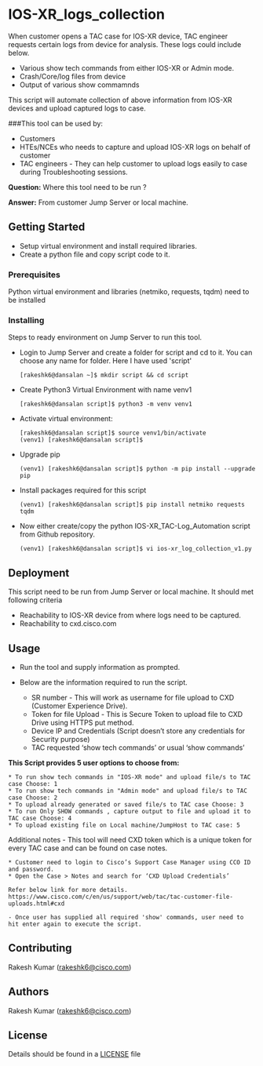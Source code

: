 # IOS-XR_logs_collection

When customer opens a TAC case for IOS-XR device, TAC engineer requests certain logs from device for analysis. These logs could include below.

   - Various show tech commands from either IOS-XR or Admin mode.
   - Crash/Core/log files from device
   - Output of various show commamnds
   
This script will automate collection of above information from IOS-XR devices and upload captured logs to case.

###This tool can be used by:
- Customers
- HTEs/NCEs who needs to capture and upload IOS-XR logs on behalf of customer
- TAC engineers - They can help customer to upload logs easily to case during Troubleshooting sessions.


**Question:** Where this tool need to be run ?

**Answer:**  From customer Jump Server or local machine.
	

## Getting Started

- Setup virtual environment and install required libraries.  	
- Create a python file and copy script code to it.


### Prerequisites

Python virtual environment and libraries (netmiko, requests, tqdm) need to be installed

### Installing

Steps to ready environment on Jump Server to run this tool.

- Login to Jump Server and create a folder for script and cd to it. You can choose any name for folder. Here I have used 'script'
	
	`[rakeshk6@dansalan ~]$ mkdir script && cd script`

- Create Python3 Virtual Environment with name venv1	
	
	`[rakeshk6@dansalan script]$ python3 -m venv venv1`
	
- Activate virtual environment:
	
	```
	[rakeshk6@dansalan script]$ source venv1/bin/activate
  	(venv1) [rakeshk6@dansalan script]$
	```
  	
- Upgrade pip
  	
  	`(venv1) [rakeshk6@dansalan script]$ python -m pip install --upgrade pip`
  	
- Install packages required for this script
  	
  	`(venv1) [rakeshk6@dansalan script]$ pip install netmiko requests tqdm`
  	
- Now either create/copy the python IOS-XR_TAC-Log_Automation script from Github repository.
	
	`(venv1) [rakeshk6@dansalan script]$ vi ios-xr_log_collection_v1.py`
	

## Deployment

This script need to be run from Jump Server or local machine. It should met following criteria
- Reachability to IOS-XR device from where logs need to be captured.
- Reachability to cxd.cisco.com

## Usage

- Run the tool and supply information as prompted.

- Below are the information required to run the script.

	- SR number - This will work as username for file upload to CXD (Customer Experience Drive).
	- Token for file Upload - This is Secure Token to upload file to CXD Drive using HTTPS put method.
	- Device IP and Credentials (Script doesn’t store any credentials for Security purpose)
	- TAC requested ‘show tech commands’ or usual ‘show commands’
   

**This Script provides 5 user options to choose from:**


    * To run show tech commands in "IOS-XR mode" and upload file/s to TAC case Choose: 1
    * To run show tech commands in "Admin mode" and upload file/s to TAC case Choose: 2
    * To upload already generated or saved file/s to TAC case Choose: 3
    * To run Only SHOW commands , capture output to file and upload it to TAC case Choose: 4
    * To upload existing file on Local machine/JumpHost to TAC case: 5
   

Additional notes
	- This tool will need CXD token which is a unique token for every TAC case and can be found on case notes.
	
    * Customer need to login to Cisco’s Support Case Manager using CCO ID and password.
    * Open the Case > Notes and search for ‘CXD Upload Credentials’

	Refer below link for more details.
	https://www.cisco.com/c/en/us/support/web/tac/tac-customer-file-uploads.html#cxd
	
	- Once user has supplied all required 'show' commands, user need to hit enter again to execute the script.

## Contributing

Rakesh Kumar (rakeshk6@cisco.com)

## Authors

Rakesh Kumar (rakeshk6@cisco.com)

## License

Details should be found in a [LICENSE](https://wwwin-github.cisco.com/AIDE/ios-xr_logs_collection/blob/master/LICENSE) file

